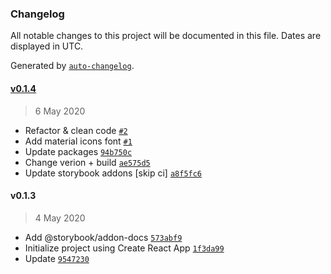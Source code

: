 ### Changelog

All notable changes to this project will be documented in this file. Dates are displayed in UTC.

Generated by [`auto-changelog`](https://github.com/CookPete/auto-changelog).

#### [v0.1.4](https://github.com/phamtung1/react-nice-table/compare/v0.1.3...v0.1.4)

> 6 May 2020

- Refactor & clean code [`#2`](https://github.com/phamtung1/react-nice-table/pull/2)
- Add material icons font [`#1`](https://github.com/phamtung1/react-nice-table/pull/1)
- Update packages [`94b750c`](https://github.com/phamtung1/react-nice-table/commit/94b750c4d89dd20d7fbd28940272c88c112aa496)
- Change verion + build [`ae575d5`](https://github.com/phamtung1/react-nice-table/commit/ae575d568e4d36195bc3a4a75a9987363ffff58b)
- Update storybook addons [skip ci] [`a8f5fc6`](https://github.com/phamtung1/react-nice-table/commit/a8f5fc68a0668e725f51d825e59ffddb923f93e8)

#### v0.1.3

> 4 May 2020

- Add @storybook/addon-docs [`573abf9`](https://github.com/phamtung1/react-nice-table/commit/573abf98d0553ac71c4eae8dc811ae903b46ff5d)
- Initialize project using Create React App [`1f3da99`](https://github.com/phamtung1/react-nice-table/commit/1f3da99137e87799848edee507b12f48957762de)
- Update [`9547230`](https://github.com/phamtung1/react-nice-table/commit/9547230cd6216f4f677ee1f027e180eb566f7d68)
